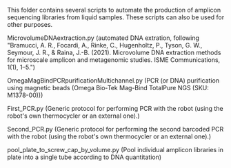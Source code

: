 This folder contains several scripts to automate the production of amplicon sequencing libraries from liquid samples. These scripts can also be used for other purposes.

MicrovolumeDNAextraction.py (automated DNA extration, following "Bramucci, A. R., Focardi, A., Rinke, C., Hugenholtz, P., Tyson, G. W., Seymour, J. R., & Raina, J.-B. (2021). Microvolume DNA extraction methods for microscale amplicon and metagenomic studies. ISME Communications, 1(1), 1–5.")

OmegaMagBindPCRpurificationMultichannel.py (PCR (or DNA) purification using magnetic beads (Omega Bio-Tek Mag-Bind TotalPure NGS (SKU: M1378-00)))

First_PCR.py (Generic protocol for performing PCR with the robot (using the robot's own thermocycler or an external one).)

Second_PCR.py (Generic protocol for performing the second barcoded PCR with the robot (using the robot's own thermocycler or an external one).)

pool_plate_to_screw_cap_by_volume.py (Pool individual amplicon libraries in plate into a single tube according to DNA quantitation)

